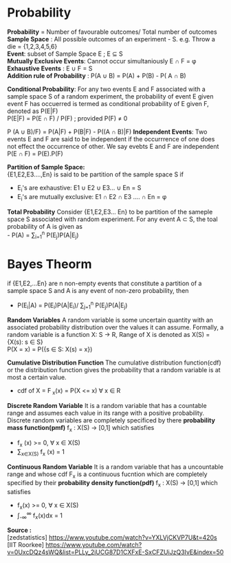 # Probability
**Probability** = Number of favourable outcomes/ Total number of outcomes <br>
**Sample Space** : All possible outcomes of an experiment - S. e.g. Throw a die = {1,2,3,4,5,6} <br>
**Event**: subset of Sample Space E ; E ⊆ S <br>
**Mutually Exclusive Events**: Cannot occur simultaniously E &cap; F = &phi; <br>
**Exhaustive Events** : E &cup; F = S <br>
**Addition rule of Probability** : P(A &cup; B) = P(A) + P(B) - P( A &cap; B) <br>

**Conditional Probability**: For any two events E and F associated with a sample space S of a random experiment, the probability of event E given event F has occuerred is termed as conditional probability of E given F, denoted as P(E|F) <br>
            P(E|F) = P(E &cap; F) / P(F) ; provided P(F) &ne; 0 <br>

P (A &cup; B)/F) = P(A|F) + P(B|F) - P((A &cap; B)|F)
**Independent Events**: Two events E and F are said to be independent if the occurrrence of one does not effect the occurrence of other. We say evebts E and F are independent <br>
    P(E &cap; F) = P(E).P(F)

**Partition of Sample Space:** <br>
{E1,E2,E3....,En} is said to be partition of the sample space S if <br>
- E<sub>i</sub>'s are exhaustive: E1 &cup; E2 &cup; E3... &cup; En = S <br>
- E<sub>i</sub>'s are mutually exclusive: E1 &cap; E2 &cap; E3 .... &cap; En = &phi;

**Total Probability** Consider {E1,E2,E3... En} to be partition of the sameple space S associated with random experiment. For any event A &sub; S, the toal probability of A is given as <br>
    - P(A) = &sum;<sub>i=1</sub><sup>n</sup> P(E<sub>j</sub>)P(A|E<sub>j</sub>)

# Bayes Theorm
if {E1,E2,...En} are n non-empty events that constitute a partition of a sample space S and A is any event of non-zero probability, then <br>
- P(E<sub>i</sub>|A) = P(E<sub>i</sub>)P(A|E<sub>i</sub>)/ &sum;<sub>j=1</sub><sup>n</sup> P(E<sub>j</sub>)P(A|E<sub>j</sub>)

**Random Variables**
A random variable is some uncertain quantity with an associated probability distribution over the values it can assume. Formally, a random variable is a function X: S -> R, Range of X is denoted as X(S) = {X(s): s &isin; S} <br>
 P(X = x) = P({s &isin; S: X(s) = x})

**Cumulative Distribution Function**
The cumulative distribution function(cdf) or the distribution function gives the probability that a random variable is at most a certain value. <br>
 - cdf of X = F<sub> x</sub>(x) = P(X <= x) &forall; x &isin; R

**Discrete Random Variable**
It is a random variable that has a countable range and assumes each value in its range with a positive probability. Discrete random variables are completely specificed by there **probability mass function(pmf)** f<sub>x</sub> : X(S) -> [0,1] which satisfies <br>
- f<sub>x</sub> (x) >= 0, &forall; x &isin; X(S)
- &sum;<sub>x&isin;X(S)</sub> f<sub>x</sub> (x) = 1

**Continuous Random Variable**
It is a random variable that has a uncountable range and whose cdf F<sub>x</sub> is a continuous fucntion which are completely specified by their **probability density function(pdf)** f<sub>x</sub> : X(S) -> [0,1] which satisfies <br>
- f<sub>x</sub>(x) >= 0, &forall; x &isin; X(S)
- &int;<sub>-&infin;</sub><sup>&infin;</sup> f<sub>x</sub>(x)dx = 1

**Source :** <br>
[zedstatistics] https://www.youtube.com/watch?v=YXLVjCKVP7U&t=420s <br>
[IIT Roorkee] https://www.youtube.com/watch?v=0UxcDQz4sWQ&list=PLLy_2iUCG87D1CXFxE-SxCFZUiJzQ3IvE&index=50
